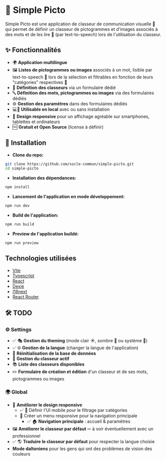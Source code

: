 # 🎨 Simple Picto

Simple Picto est une application de classeur de communication visuelle 📖 qui permet de définir un classeur de pictogrammes et d'images associés à des mots et de les lire 📢 (par text-to-speech) lors de l'utilisation du classeur.

## ✨ Fonctionnalités

- 🌍 **Application multilingue**
- 🖼️ **Listes de pictogrammes ou images** associés à un mot, lisible par text-to-speech 📢 lors de la sélection et filtrables en fonction de leurs "catégories" respectives 📂
- 📝 **Définition des classeurs** via un formulaire dédié
- 🔤 **Définition des mots, pictogrammes ou images** via des formulaires dédiés
- ⚙️ **Gestion des paramètres** dans des formulaires dédiés
- 💻📱 **Utilisable en local** avec ou sans installation
- 🎨 **Design responsive** pour un affichage agréable sur smartphones, tablettes et ordinateurs
- 🆓 **Gratuit et Open Source** (license à définir)

## 🚀 Installation

- **Clone du repo:**

```sh
git clone https://github.com/socle-commun/simple-picto.git
cd simple-picto
```

- **Installation des dépendances:**

```sh
npm install
```

- **Lancement de l'application en mode développement:**

```sh
npm run dev
```

- **Build de l'application:**

```sh
npm run build
```

- **Preview de l'application buildé:**

```sh
npm run preview
```

## Technologies utilisées

- [Vite](https://vite.dev/)
- [Typescript](https://www.typescriptlang.org/)
- [React](https://react.dev/)
- [Dexie](https://dexie.org/)
- [I18next](https://www.i18next.com/)
- [React Router](https://reactrouter.com/)

## 🛠️ TODO

### ⚙️ Settings

- ✅ 🎭 **Gestion du theming** (mode clair ☀️, sombre 🌙 ou système 🔄)
- ✅ 🌐 **Gestion de la langue** (changer la langue de l'application)
- 💾 **Réinitialisation de la base de données**
- 📂 **Gestion du classeur actif**
- 📚 **Liste des classeurs disponibles**
- ✏️ **Formulaire de création et édition** d'un classeur et de ses mots, pictogrammes ou images

### 🌍 Global

- 📏 **Améliorer le design responsive**
  - ✅ 📱 Définir l'UI mobile pour le filtrage par catégories
  - 📜 Créer un menu responsive pour la navigation principale
    - ✅ 🏠 **Navigation principale** : accueil & paramètres
- 🖼️ **Améliorer le classeur par défaut** ⇨ à voir éventuellement avec un professionnel
- ✅ 🌎 **Traduire le classeur par défaut** pour respecter la langue choisie
- **Mode daltoniens** pour les gens qui ont des problèmes de vision des couleurs
